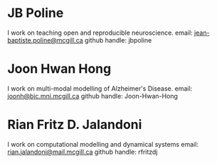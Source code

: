 # JB Poline
I work on teaching open and reproducible neuroscience.
email: jean-baptiste.poline@mcgill.ca
github handle: jbpoline

# Joon Hwan Hong
I work on multi-modal modelling of Alzheimer's Disease.
email: joonh@bic.mni.mcgill.ca
github handle: Joon-Hwan-Hong

# Rian Fritz D. Jalandoni
I work on computational modelling and dynamical systems
email: rian.jalandoni@mail.mcgill.ca
github handle: rfritzdj
